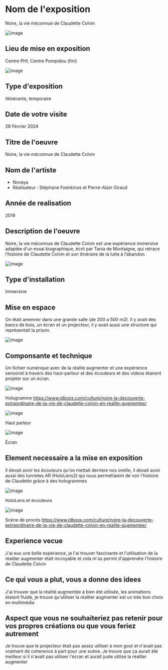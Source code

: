 # Nom de l'exposition
Noire, la vie méconnue de Claudette Colvin

![image](image/description.jpg)


## Lieu de mise en exposition 
Centre PHI, Centre Pompidou (fini)

![image](image/Entrer.jpg)


## Type d'exposition
Ittinérante, temporaire

## Date de votre visite
28 Février 2024

## Titre de l'oeuvre
Noire, la vie méconnue de Claudette Colvin

## Nom de l'artiste
- Novaya
- Réalisateur : Stéphane Foenkinos et Pierre-Alain Giraud

## Année de realisation
2019

## Description de l'oeuvre
Noire, la vie méconnue de Claudette Colvin est une expérience immersive adaptée d'un essai biographique, écrit par Tania de Montaigne, qui retrace l’histoire de Claudette Colvin et son itinéraire de la lutte à l’abandon. 


![image](image/synopsis.jpg)


## Type d'installation
Immersive


## Mise en espace
On était amenner dans une grande salle (de 200 a 500 m2). Il y avait des bancs de bois, un écran et un projecteur, il y avait aussi une structure qui représentait la prison.


![image](image/salle.jpg)



## Componsante et technique
Un fichier numérique avec de la réalite augmenter et une expérience sensoriel à travers des haut-parleur et des écouteurs et des videos étanent projeter sur un écran.


![image](image/hologramme.webp)


Hologramme <https://www.idboox.com/culture/noire-la-decouverte-extraordinaire-de-la-vie-de-claudette-colvin-en-realite-augmentee/>



![image](image/haut_parleur.jpg)



Haut parleur


![image](image/scene_2.jpg)


Écran




## Element necessaire a la mise en exposition 
Il devait avoir les écouteurs qu'on mettait derriere nos oreille, il devait avoir aussi des lunnetes AR (HoloLens2) qui nous permettaient de voir l'histoire de Claudette grâce à des hologrammes


![image](image/HoloLens2.jpg)


HoloLens et écouteurs








![image](image/hologramme_3.webp)


Scène de procès <https://www.idboox.com/culture/noire-la-decouverte-extraordinaire-de-la-vie-de-claudette-colvin-en-realite-augmentee/>



## Experience vecue
J'ai eux une belle expérience, je l'ai trouver fascinante et l'utilisation de la réaliter augmenter était incroyable et cela m'as permit d'apprendre l'histoire de Claudette Colvin

## Ce qui vous a plut, vous a donne des idees
J'ai trouver que la réalité augmentée à bien été utilisée, les animations étaient fluide, je trouve qu'utiliser la réaliter augmenter est un très bon choix en multimédia


## Aspect que vous ne souhaiteriez pas retenir pour vos propres créations ou que vous feriez autrement
Je trouve que le projecteur était pas assez utiliser à mon gout et n'avait pas vraiment de coherence à part pour une scène. Je trouve que ça aurait été meilleur si il n'avait pas utiliser l'écran et aurait juste utilise la réaliter augmenter
